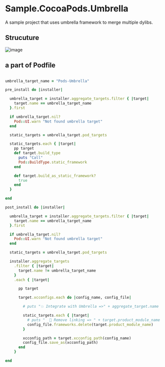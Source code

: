 # Sample.CocoaPods.Umbrella

A sample project that uses umbrella framework to merge multiple dylibs.

## Strucuture

![image](https://user-images.githubusercontent.com/1888355/103131733-41c7cb80-46e5-11eb-91fe-8f497ff0016c.png)

## a part of Podfile

```ruby

umbrella_target_name = "Pods-Umbrella"

pre_install do |installer|

  umbrella_target = installer.aggregate_targets.filter { |target|
    target.name == umbrella_target_name
  }.first

  if umbrella_target.nil?
    Pod::UI.warn "Not found umbrella target"
  end

  static_targets = umbrella_target.pod_targets

  static_targets.each { |target|
    pp target
    def target.build_type
      puts "Call"
      Pod::BuildType.static_framework
    end

    def target.build_as_static_framework?
      true
    end
  }

end

post_install do |installer|

  umbrella_target = installer.aggregate_targets.filter { |target|
    target.name == umbrella_target_name
  }.first

  if umbrella_target.nil?
    Pod::UI.warn "Not found umbrella target"
  end

  static_targets = umbrella_target.pod_targets

  installer.aggregate_targets
    .filter { |target|
      target.name != umbrella_target_name
    }
    .each { |target|

      pp target

      target.xcconfigs.each do |config_name, config_file|

        # puts "💥 Integrate with Umbrella =>" + aggregate_target.name

        static_targets.each { |target|
          # puts "  🎫 Remove linking => " + target.product_module_name
          config_file.frameworks.delete(target.product_module_name)
        }

        xcconfig_path = target.xcconfig_path(config_name)
        config_file.save_as(xcconfig_path)
      end
    }

end
```
